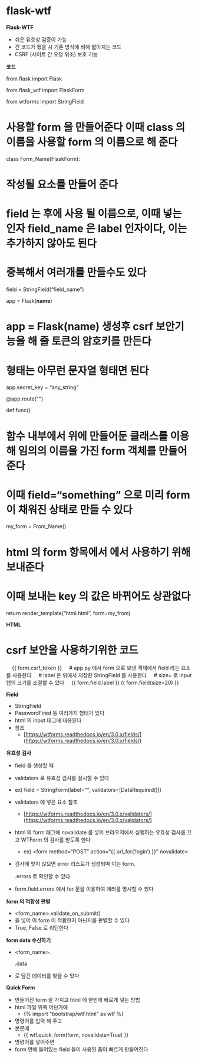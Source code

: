 # flask-wtf

**Flask-WTF**

- 쉬운 유효성 검증이 가능
- 긴 코드가 됐을 시 기존 방식에 비해 짧아지는 코드
- CSRF (사이트 간 요청 위조) 보호 기능

**코드**

from flask import Flask

from flask_wtf import FlaskForm

from wtforms import StringField

# 사용할 form 을 만들어준다 이때 class 의 이름을 사용할 form 의 이름으로 해 준다

class Form_Name(FlaskForm):

# 작성될 요소를 만들어 준다

# field 는 후에 사용 될 이름으로, 이때 넣는 인자 field_name 은 label 인자이다, 이는 추가하지 않아도 된다

# 중복해서 여러개를 만들수도 있다

field = StringField(“field_name”)

app = Flask(__name__)

# app = Flask(__name__) 생성후 csrf 보안기능을 해 줄 토큰의 암호키를 만든다

# 형태는 아무런 문자열 형태면 된다

app.secret_key = “any_string”

@app.route("")

def func()

# 함수 내부에서 위에 만들어둔 클래스를 이용해 임의의 이름을 가진 form 객체를 만들어준다

# 이때 field=“something” 으로 미리 form 이 채워진 상태로 만들 수 있다

my_form = From_Name()

# html 의 form 항목에서 에서 사용하기 위해 보내준다

# 이때 보내는 key 의 값은 바뀌어도 상관없다

return render_template(“html.html”, form=my_from)

**HTML**

# csrf 보안을 사용하기위한 코드
    {{ form.csrf_token }}
    # app.py 에서 form 으로 보낸 객체에서 field 라는 요소를 사용한다
    # label 은 위에서 저장한 StringField 를 사용한다
    # size= 로 input 탭의 크기를 조절할 수 있다
    {{ form.field.label }} (( form.field(size=20) }}

**Field**

- StringField
- PasswordFired 등 여러가지 형태가 있다
- html 의 input 태그에 대응된다
- 참조
    - [https://wtforms.readthedocs.io/en/3.0.x/fields/](https://wtforms.readthedocs.io/en/3.0.x/fields/)

**유효성 검사**

- field 를 생성할 때
- validators 로 유효성 검사를 실시할 수 있다
- ex) field = StringForm(label="", validators=[DataRequired()])
- validators 에 넣은 요소 참조
    - [https://wtforms.readthedocs.io/en/3.0.x/validators/](https://wtforms.readthedocs.io/en/3.0.x/validators/)
- html 의 form 태그에 novalidate 를 넣어 브라우저에서 실행하는 유효성 검사를 끄고 WTForm 의 검사를 받도록 한다
    - ex) <form method=“POST” action=“{{ url_for(‘login’) }}” novalidate>
- 검사에 맞지 않으면 error 리스트가 생성되며 이는 form.
    
    .errors 로 확인할 수 있다
    
- form.field.errors 에서 for 문을 이용하여 에러를 명시할 수 있다

**form 의 적합성 판별**

- <form_name>.validate_on_submit()
- 을 넣어 이 form 이 적합한지 아닌지를 판별할 수 있다
- True, False 로 리턴한다

**form data 수신하기**

- <form_name>.
    
    .data
    
- 로 담긴 데이터를 찾을 수 있다

**Quick Form**

- 만들어진 form 을 가지고 html 에 한번에 빠르게 넣는 방법
- html 파일 위쪽 어딘가에
    - {% import “bootstrap/wtf.html” as wtf %}
- 명령어를 입력 해 주고
- 본문에
    - {{ wtf.quick_form(form, novalidate=True) }}
- 명령어를 넣어주면
- form 안에 들어있는 field 들이 사용된 폼이 빠르게 만들어진다